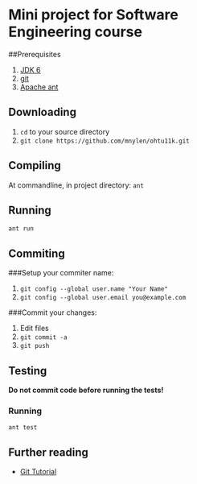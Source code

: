 # Mini project for Software Engineering course

##Prerequisites
1.  [JDK 6](http://www.oracle.com/technetwork/java/javase/downloads/index.html)
2.  [git](http://git-scm.com/download)
3.  [Apache ant](http://ant.apache.org/bindownload.cgi)

## Downloading
1.  `cd` to your source directory
2.  `git clone https://github.com/mnylen/ohtu11k.git`

## Compiling
At commandline, in project directory:
`ant`

## Running
`ant run`

## Commiting
###Setup your commiter name:

1.  `git config --global user.name "Your Name"`
2.  `git config --global user.email you@example.com`
 
###Commit your changes:
1.  Edit files
2.  `git commit -a`
3.  `git push`

## Testing
<b>Do not commit code before running the tests!</b>

### Running
`ant test`

## Further reading
* [Git Tutorial](http://www.kernel.org/pub/software/scm/git/docs/gittutorial.html)
